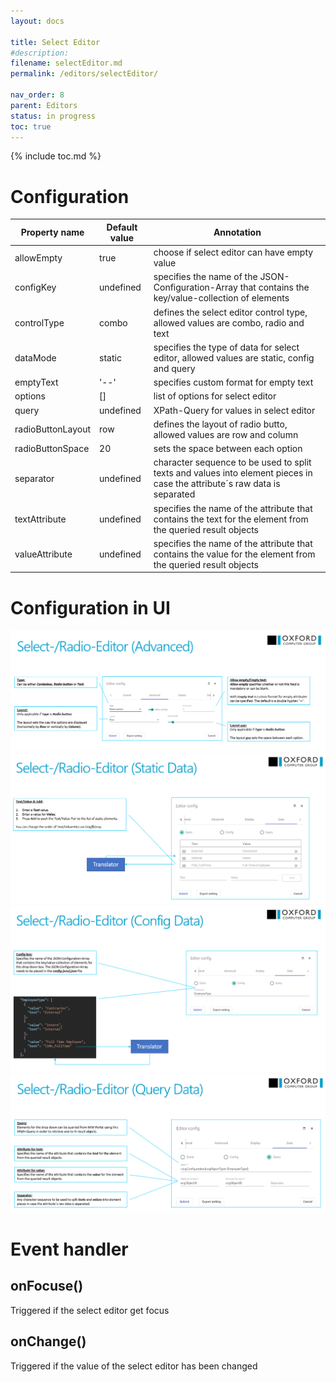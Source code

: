 ```yaml
---
layout: docs

title: Select Editor
#description:
filename: selectEditor.md
permalink: /editors/selectEditor/

nav_order: 8
parent: Editors
status: in progress
toc: true
---
```


{% include toc.md %}


# Configuration

|Property name| Default value | Annotation |
|--|--|--|
|allowEmpty|true|choose if select editor can have empty value|
|configKey|undefined|specifies the name of the JSON-Configuration-Array that contains the key/value-collection of elements|
|controlType|combo|defines the select editor control type, allowed values are combo, radio and text|
|dataMode|static|specifies the type of data for select editor, allowed values are static, config and query|
|emptyText| '--' |specifies custom format for empty text|
|options|[]|list of options for select editor|
|query|undefined|XPath-Query for values in select editor|
|radioButtonLayout|row|defines the layout of radio butto, allowed values are row and column|
|radioButtonSpace|20|sets the space between each option|
|separator|undefined|character sequence to be used to split texts and values into element pieces in case the attribute´s raw data is separated|
|textAttribute|undefined|specifies the name of the attribute that contains the text for the element from the queried result objects|
|valueAttribute|undefined|specifies the name of the attribute that contains the value for the element from the queried result objects|



# Configuration in UI

![image.png](/img/image-da2f0407-1a14-4d62-8346-cce0ea9650c2.png)
![image.png](/img/image-9b282a28-1726-4b07-bc05-9af5cfb2bba8.png)
![image.png](/img/image-5253b6fa-b520-4f1d-9efc-11084e06ba32.png)
![image.png](/img/image-bfd7caef-24c5-4420-9bdd-22b4455db7da.png)

# Event handler

## onFocuse()

Triggered if the select editor get focus

## onChange()

Triggered if the value of the select editor has been changed
